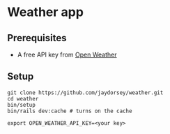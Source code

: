 # Weather app

## Prerequisites

- A free API key from [Open Weather](https://openweathermap.org/) 

## Setup

```
git clone https://github.com/jaydorsey/weather.git
cd weather
bin/setup
bin/rails dev:cache # turns on the cache

export OPEN_WEATHER_API_KEY=<your key>
```
